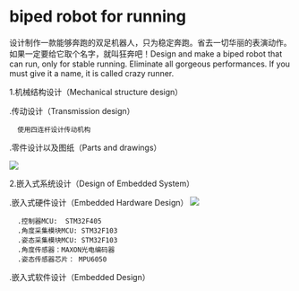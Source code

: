 # biped robot for running
设计制作一款能够奔跑的双足机器人，只为稳定奔跑。省去一切华丽的表演动作。如果一定要给它取个名字，就叫狂奔吧！Design and make a biped robot that can run, only for stable running. Eliminate all gorgeous performances. If you must give it a name, it is called crazy runner.


1.机械结构设计（Mechanical structure design）

  .传动设计（Transmission design）
  
      使用四连杆设计传动机构
      
  .零件设计以及图纸（Parts and drawings）
  
   ![](https://github.com/yuan5/-biped-robot-for-running-/blob/master/image/drawing.png)
   
2.嵌入式系统设计（Design of Embedded System）
  
  .嵌入式硬件设计（Embedded Hardware Design）
![](https://github.com/yuan5/-biped-robot-for-running-/blob/master/image/hardware.png) 

      .控制器MCU:  STM32F405
      .角度采集模块MCU: STM32F103
      .姿态采集模块MCU: STM32F103
      .角度传感器：MAXON光电编码器
      .姿态传感器芯片： MPU6050

  
  .嵌入式软件设计（Embedded  Design）
